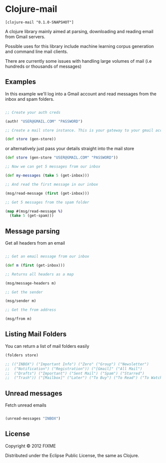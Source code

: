 # Clojure-mail


```
[clojure-mail "0.1.0-SNAPSHOT"]
```

A clojure library mainly aimed at parsing, downloading and reading email from Gmail servers.

Possible uses for this library include machine learning corpus generation and command line mail clients.

There are currently some issues with handling large volumes of mail (i.e hundreds or thousands of messages)

## Examples

In this example we'll log into a Gmail account and read messages from the inbox and spam folders.

```clojure

;; Create your auth creds

(auth! "USER@GMAIL.COM" "PASSWORD")

;; Create a mail store instance. This is your gateway to your gmail account.

(def store (gen-store))
```

or alternatively just pass your details straight into the mail store

```clojure
(def store (gen-store "USER@GMAIL.COM" "PASSWORD"))
```


```clojure
;; Now we can get 5 messages from our inbox

(def my-messages (take 5 (get-inbox)))

;; And read the first message in our inbox

(msg/read-message (first (get-inbox)))

;; Get 5 messages from the spam folder

(map #(msg/read-message %)
  (take 5 (get-spam)))

```

## Message parsing

Get all headers from an email

```clojure

;; Get an email message from our inbox

(def m (first (get-inbox)))

;; Returns all headers as a map

(msg/message-headers m)

;; Get the sender

(msg/sender m)

;; Get the from address

(msg/from m)

```

## Listing Mail Folders

You can return a list of mail folders easily

```clojure
(folders store)

;; (("INBOX") ("Important Info") ("Zero" ("Group") ("Newsletter")
;;  ("Notification") ("Registration")) ("[Gmail]" ("All Mail")
;;  ("Drafts") ("Important") ("Sent Mail") ("Spam") ("Starred")
;;  ("Trash")) ("[Mailbox]" ("Later") ("To Buy") ("To Read") ("To Watch")))
```

## Unread messages

Fetch unread emails

```clojure

(unread-messages "INBOX")

```

## License

Copyright © 2012 FIXME

Distributed under the Eclipse Public License, the same as Clojure.
